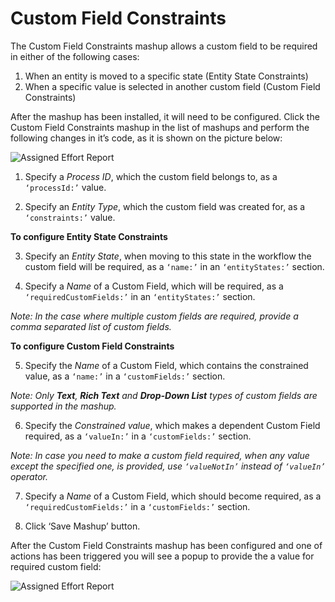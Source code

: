 Custom Field Constraints
======================

The Custom Field Constraints mashup allows a custom field to be required in either of the following cases:

1. When an entity is moved to a specific state (Entity State Constraints)
2. When a specific value is selected in another custom field (Custom Field Constraints)

After the mashup has been installed, it will need to be configured. Click the Custom Field Constraints mashup in the list of mashups and perform the following changes in it’s code, as it is shown on the picture below:

![Assigned Effort Report](https://github.com/TargetProcess/TP3MashupLibrary/raw/master/Custom%20Field%20Constraints/code.png)

1) Specify a _Process ID_, which the custom field belongs to, as a ```‘processId:’``` value.

2) Specify an _Entity Type_, which the custom field was created for, as a ```‘constraints:’``` value.


__To configure Entity State Constraints__

3) Specify an _Entity State_, when moving to this state in the workflow the custom field will be required, as a ```‘name:’``` in an ```‘entityStates:’``` section.

4) Specify a _Name_ of a Custom Field, which will be required, as a ```‘requiredCustomFields:’``` in an ```‘entityStates:’``` section. 

_Note: In the case where multiple custom fields are required, provide a comma separated list of custom fields._


__To configure Custom Field Constraints__

5) Specify the _Name_ of a Custom Field, which contains the constrained value, as a ```‘name:’```  in a ```‘customFields:’``` section.

_Note: Only __Text__, __Rich Text__ and __Drop-Down List__ types of custom fields are supported in the mashup._

6) Specify the _Constrained value_, which makes a dependent Custom Field required, as a ```‘valueIn:’``` in a ```‘customFields:’``` section.

_Note: In case you need to make a custom field required, when any value except the specified one, is provided, use ```‘valueNotIn’``` instead of ```‘valueIn’``` operator._

7) Specify a _Name_ of a Custom Field, which should become required, as a ```‘requiredCustomFields:’``` in a ```‘customFields:’``` section.

8) Click ‘Save Mashup’ button.

After the Custom Field Constraints mashup has been configured and one of actions has been triggered you will see a popup to provide the a value for required custom field:


![Assigned Effort Report](https://github.com/TargetProcess/TP3MashupLibrary/raw/master/Custom%20Field%20Constraints/popup.png)
